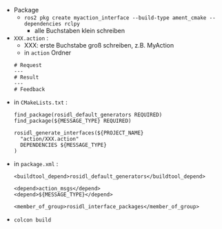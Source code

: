 - Package
	- `ros2 pkg create myaction_interface --build-type ament_cmake --dependencies rclpy` 
		- alle Buchstaben klein schreiben
- `XXX.action` : 
	- XXX: erste Buchstabe groß schreiben, z.B. MyAction
	- in `action` Ordner 
	```
	# Request
	---
	# Result
	---
	# Feedback
	```
- in `CMakeLists.txt` : 
	```
	find_package(rosidl_default_generators REQUIRED)
	find_package(${MESSAGE_TYPE} REQUIRED)
	
	rosidl_generate_interfaces(${PROJECT_NAME}
	  "action/XXX.action"
	  DEPENDENCIES ${MESSAGE_TYPE}
	)
	```
- in `package.xml` : 
	```
	<buildtool_depend>rosidl_default_generators</buildtool_depend>
	
	<depend>action_msgs</depend>
	<depend>${MESSAGE_TYPE}</depend>
	
	<member_of_group>rosidl_interface_packages</member_of_group>
	```
- `colcon build` 